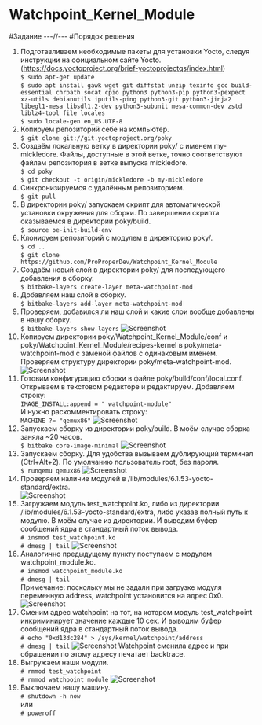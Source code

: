 # Watchpoint_Kernel_Module
#Задание
---//---
#Порядок решения
1. Подготавливаем необходимые пакеты для установки Yocto, следуя инструкции на официальном сайте Yocto. \
   (https://docs.yoctoproject.org/brief-yoctoprojectqs/index.html) \
   `$ sudo apt-get update` \
   `$ sudo apt install gawk wget git diffstat unzip texinfo gcc build-essential chrpath socat cpio python3 python3-pip python3-pexpect xz-utils debianutils iputils-ping python3-git python3-jinja2 libegl1-mesa libsdl1.2-dev python3-subunit mesa-common-dev zstd liblz4-tool file locales` \
   `$ sudo locale-gen en_US.UTF-8`
2. Копируем репозиторий себе на компьютер. \
   `$ git clone git://git.yoctoproject.org/poky`
3. Cоздаём локальную ветку в директории poky/ с именем my-mickledore. Файлы, доступные в этой ветке, точно соответствуют файлам репозитория в ветке выпуска mickledore. \
   `$ cd poky` \
   `$ git checkout -t origin/mickledore -b my-mickledore`
4. Синхронизируемся с удалённым репозиторием. \
   `$ git pull`
5. В директории poky/ запускаем скрипт для автоматической установки окружения для сборки. По завершении скрипта оказываемся в
   директории poky/build.  \
   `$ source oe-init-build-env`
6. Клонируем репозиторий с модулем в директорию poky/. \
   `$ cd ..` \
   `$ git clone https://github.com/ProProperDev/Watchpoint_Kernel_Module`
7. Создаём новый слой в директории poky/ для последующего добавления в сборку.  \
   `$ bitbake-layers create-layer meta-watchpoint-mod`
8. Добавляем наш слой в сборку.  \
   `$ bitbake-layers add-layer meta-watchpoint-mod` 
9. Проверяем, добавился ли наш слой и какие слои вообще добавлены в нашу сборку.  \
   `$ bitbake-layers show-layers`
    ![Screenshot](https://github.com/ProProperDev/Watchpoint_Kernel_Module/blob/main/Screenshots/CreateAddCheckNewLayer.png)
10. Копируем директории poky/Watchpoint_Kernel_Module/conf и poky/Watchpoint_Kernel_Module/recipes-kernel в poky/meta-watchpoint-mod c заменой файлов с одинаковым именем. Проверяем структуру директории poky/meta-watchpoint-mod.
    ![Screenshot](https://github.com/ProProperDev/Watchpoint_Kernel_Module/blob/main/Screenshots/CopyInLayerAndCheckThisTree.png)
11. Готовим конфигурацию сборки в файле poky/build/conf/local.conf. Открываем в текстовом редакторе и редактируем.
    Добавляем строку:  \
    `IMAGE_INSTALL:append = " watchpoint-module"`  \
    И нужно раскомментировать строку:  \
    `MACHINE ?= "qemux86"`
    ![Screenshot](https://github.com/ProProperDev/Watchpoint_Kernel_Module/blob/main/Screenshots/PrepareLocalConf.png)
12. Запускаем сборку из директории poky/build. В моём случае сборка заняла ~20 часов.  \
    `$ bitbake core-image-minimal`
    ![Screenshot](https://github.com/ProProperDev/Watchpoint_Kernel_Module/blob/main/Screenshots/AfterBuildingImage.png)
13. Запускаем сборку. Для удобства вызываем дублирующий терминал (Ctrl+Alt+2). По умолчанию пользователь root, без пароля. \
    `$ runqemu qemux86`
    ![Screenshot](https://github.com/ProProperDev/Watchpoint_Kernel_Module/blob/main/Screenshots/RunqemuQemux86.png)
14. Проверяем наличие модулей в /lib/modules/6.1.53-yocto-standard/extra.  \
    ![Screenshot](https://github.com/ProProperDev/Watchpoint_Kernel_Module/blob/main/Screenshots/InModDir.png)
15. Загружаем модуль test_watchpoint.ko, либо из директории /lib/modules/6.1.53-yocto-standard/extra, либо указав полный путь к модулю. В моём случае из директории. И выводим буфер сообщений ядра в стандартный поток вывода.   \
    `# insmod test_watchpoint.ko`  \
    `# dmesg | tail`
    ![Screenshot](https://github.com/ProProperDev/Watchpoint_Kernel_Module/blob/main/Screenshots/TestModIns.png)
16. Аналогично предыдущему пункту поступаем с модулем watchpoint_module.ko.  \
    `# insmod watchpoint_module.ko`  \
    `# dmesg | tail`  \
    Примечание: поскольку мы не задали при загрузке модуля переменную address, watchpoint установится на адрес 0x0.
    ![Screenshot](https://github.com/ProProperDev/Watchpoint_Kernel_Module/blob/main/Screenshots/WatchModIns.png)
17. Сменим адрес watchpoint на тот, на котором модуль test_watchpoint инкриминирует значение каждые 10 сек. И выводим буфер сообщений ядра в стандартный поток вывода. \
    `# echo "0xd13dc284" > /sys/kernel/watchpoint/address`  \
    `# dmesg | tail`
    ![Screenshot](https://github.com/ProProperDev/Watchpoint_Kernel_Module/blob/main/Screenshots/ChangeAddress1.png)
    Watchpoint сменила адрес и при обращении по этому адресу печатает backtrace.
18. Выгружаем наши модули.  \
    `# rmmod test_watchpoint`  \
    `# rmmod watchpoint_module`
    ![Screenshot](https://github.com/ProProperDev/Watchpoint_Kernel_Module/blob/main/Screenshots/RmmodMods.png)
19. Выключаем нашу машину.  \
    `# shutdown -h now`  \
    или  \
    `# poweroff`

    
   
